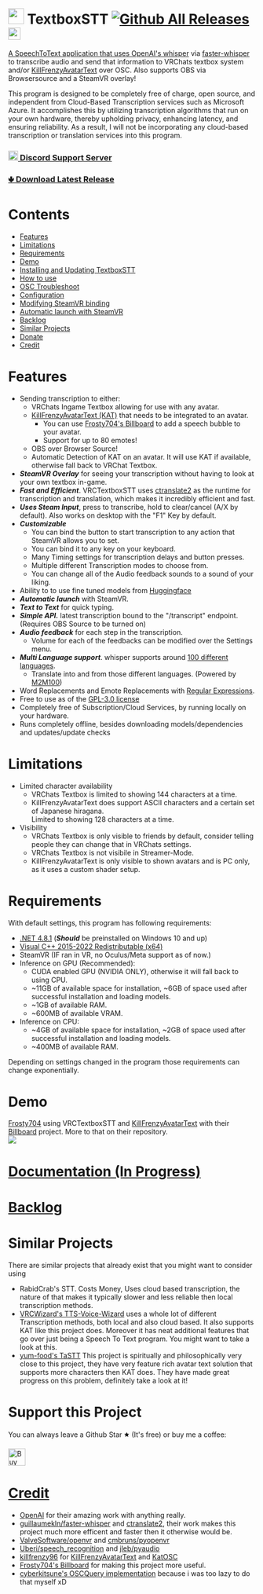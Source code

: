 # <img src="https://raw.githubusercontent.com/I5UCC/VRCTextboxSTT/main/src/resources/icon.ico" width="32" height="32"> TextboxSTT [![Github All Releases](https://img.shields.io/github/downloads/i5ucc/VRCTextboxSTT/total.svg)](https://github.com/I5UCC/VRCTextboxSTT/releases/latest) <a href='https://ko-fi.com/i5ucc' target='_blank'><img height='35' style='border:0px;height:25px;' src='https://az743702.vo.msecnd.net/cdn/kofi3.png?v=0' border='0' alt='Buy Me a Coffee at ko-fi.com' />

A SpeechToText application that uses [OpenAI's whisper](https://github.com/openai/whisper) via [faster-whisper](https://github.com/guillaumekln/faster-whisper) to transcribe audio and send that information to VRChats textbox system and/or [KillFrenzyAvatarText](https://github.com/killfrenzy96/KillFrenzyAvatarText) over OSC. Also supports OBS via Browsersource and a SteamVR overlay!

This program is designed to be completely free of charge, open source, and independent from Cloud-Based Transcription services such as Microsoft Azure. It accomplishes this by utilizing transcription algorithms that run on your own hardware, thereby upholding privacy, enhancing latency, and ensuring reliability. As a result, I will not be incorporating any cloud-based transcription or translation services into this program.

### [<img src="https://assets-global.website-files.com/6257adef93867e50d84d30e2/636e0a6ca814282eca7172c6_icon_clyde_white_RGB.svg"  width="20" height="20"> Discord Support Server](https://discord.gg/rqcWHje3hn)

### [🢃 Download Latest Release](https://github.com/I5UCC/VRCTextboxSTT/releases/latest)

# Contents

- [Features](https://github.com/I5UCC/VRCTextboxSTT#features)
- [Limitations](https://github.com/I5UCC/VRCTextboxSTT#limitations)
- [Requirements](https://github.com/I5UCC/VRCTextboxSTT#requirements)
- [Demo](https://github.com/I5UCC/VRCTextboxSTT#demo)
- [Installing and Updating TextboxSTT](https://github.com/I5UCC/VRCTextboxSTT#installing-and-updating-textboxstt)
- [How to use](https://github.com/I5UCC/VRCTextboxSTT#how-to-use)
- [OSC Troubleshoot](https://github.com/I5UCC/VRCTextboxSTT#osc-troubleshoot)
- [Configuration](https://github.com/I5UCC/VRCTextboxSTT#configuration)
- [Modifying SteamVR binding](https://github.com/I5UCC/VRCTextboxSTT#modifying-steamvr-binding)
- [Automatic launch with SteamVR](https://github.com/I5UCC/VRCTextboxSTT#automatic-launch-with-steamvr)
- [Backlog](https://github.com/I5UCC/VRCTextboxSTT#backlog)
- [Similar Projects](https://github.com/I5UCC/VRCTextboxSTT#similar-projects)
- [Donate](https://github.com/I5UCC/VRCTextboxSTT#donate)
- [Credit](https://github.com/I5UCC/VRCTextboxSTT#credit)

# Features

- Sending transcription to either:
  - VRChats Ingame Textbox allowing for use with any avatar.
  - [KillFrenzyAvatarText (KAT)](https://github.com/killfrenzy96/KillFrenzyAvatarText) that needs to be integrated to an avatar. 
    - You can use [Frosty704's Billboard](https://github.com/Frosty704/Billboard) to add a speech bubble to your avatar.
    - Support for up to 80 emotes!
  - OBS over Browser Source!
  - Automatic Detection of KAT on an avatar. It will use KAT if available, otherwise fall back to VRChat Textbox.
- ***SteamVR Overlay*** for seeing your transcription without having to look at your own textbox in-game.
- ***Fast and Efficient***. VRCTextboxSTT uses [ctranslate2](https://github.com/OpenNMT/CTranslate2) as the runtime for transcription and translation, which makes it incredibly efficient and fast.
- ***Uses Steam Input***, press to transcribe, hold to clear/cancel (A/X by default). Also works on desktop with the "F1" Key by default.
- ***Customizable***
  - You can bind the button to start transcription to any action that SteamVR allows you to set.
  - You can bind it to any key on your keyboard.
  - Many Timing settings for transcription delays and button presses.
  - Multiple different Transcription modes to choose from.
  - You can change all of the Audio feedback sounds to a sound of your liking.
- Ability to to use fine tuned models from [Huggingface](https://huggingface.co/models?sort=downloads&search=whisper)
- ***Automatic launch*** with SteamVR.
- ***Text to Text*** for quick typing.
- ***Simple API.*** latest transcription bound to the "/transcript" endpoint. (Requires OBS Source to be turned on)
- ***Audio feedback*** for each step in the transcription.
  - Volume for each of the feedbacks can be modified over the Settings menu.
- ***Multi Language support***. whisper supports around [100 different languages](https://github.com/openai/whisper/blob/main/whisper/tokenizer.py#L10). 
  - Translate into and from those different languages. (Powered by [M2M100](https://huggingface.co/docs/transformers/model_doc/m2m_100))
- Word Replacements and Emote Replacements with [Regular Expressions](https://en.wikipedia.org/wiki/Regular_expression).
- Free to use as of the [GPL-3.0 license](https://github.com/I5UCC/VRCTextboxSTT/blob/main/LICENSE)
- Completely free of Subscription/Cloud Services, by running locally on your hardware.
- Runs completely offline, besides downloading models/dependencies and updates/update checks

# Limitations

- Limited character availability
  - VRChats Textbox is limited to showing 144 characters at a time.
  - KillFrenzyAvatarText does support ASCII characters and a certain set of Japanese hiragana. <br>
    Limited to showing 128 characters at a time.
- Visibility
  - VRChats Textbox is only visible to friends by default, consider telling people they can change that in VRChats settings.
  - VRChats Textbox is not visibile in Streamer-Mode.
  - KillFrenzyAvatarText is only visible to shown avatars and is PC only, as it uses a custom shader setup.

# Requirements

With default settings, this program has following requirements:

- [.NET 4.8.1](https://dotnet.microsoft.com/en-us/download/dotnet-framework/thank-you/net481-web-installer) (***Should*** be preinstalled on Windows 10 and up)
- [Visual C++ 2015-2022 Redistributable (x64)](https://aka.ms/vs/17/release/vc_redist.x64.exe)
- SteamVR (IF ran in VR, no Oculus/Meta support as of now.)
- Inference on GPU (Recommended): 
  - CUDA enabled GPU (NVIDIA ONLY), otherwise it will fall back to using CPU.
  - ~11GB of available space for installation, ~6GB of space used after successful installation and loading models.
  - ~1GB of available RAM.
  - ~600MB of available VRAM.
- Inference on CPU:
  - ~4GB of available space for installation, ~2GB of space used after successful installation and loading models.
  - ~400MB of available RAM.

Depending on settings changed in the program those requirements can change exponentially.

# Demo

[Frosty704](https://github.com/Frosty704) using VRCTextboxSTT and [KillFrenzyAvatarText](https://github.com/killfrenzy96/KillFrenzyAvatarText) with their [Billboard](https://github.com/Frosty704/Billboard) project. More to that on their repository. <br>
![](https://user-images.githubusercontent.com/36753686/223066845-2eddf954-c953-4dd4-816c-e0fbb5684ec0.gif)

# [Documentation (In Progress)](https://github.com/I5UCC/VRCTextboxSTT/wiki)

# [Backlog](https://github.com/users/I5UCC/projects/1)

# Similar Projects

There are similar projects that already exist that you might want to consider using

- RabidCrab's STT. Costs Money, Uses cloud based transcription, the nature of that makes it typically slower and less reliable then local transcription methods.
- [VRCWizard's TTS-Voice-Wizard](https://github.com/VRCWizard/TTS-Voice-Wizard) uses a whole lot of different Transcription methods, both local and also cloud based. It also supports KAT like this project does. Moreover it has neat additional features that go over just being a Speech To Text program. You might want to take a look at this.
- [yum-food's TaSTT](https://github.com/yum-food/TaSTT) This project is spiritually and philosophically very close to this project, they have very feature rich avatar text solution that supports more characters then KAT does. They have made great progress on this problem, definitely take a look at it!

# Support this Project

You can always leave a Github Star 🟊 (It's free) or buy me a coffee:<br /> 

<a href='https://ko-fi.com/i5ucc' target='_blank'><img height='35' style='border:0px;height:35px;' src='https://az743702.vo.msecnd.net/cdn/kofi3.png?v=0' border='0' alt='Buy Me a Coffee at ko-fi.com' /><br />

# Credit
- [OpenAI](https://github.com/openai) for their amazing work with anything really.
- [guillaumekln/faster-whisper](https://github.com/guillaumekln/faster-whisper) and [ctranslate2](https://github.com/OpenNMT/CTranslate2), their work makes this project much more efficent and faster then it otherwise would be.
- [ValveSoftware/openvr](https://github.com/ValveSoftware/openvr) and [cmbruns/pyopenvr](https://github.com/cmbruns/pyopenvr)
- [Uberi/speech_recognition](https://github.com/Uberi/speech_recognition) and [jleb/pyaudio](https://github.com/jleb/pyaudio)
- [killfrenzy96](https://github.com/killfrenzy96) for [KillFrenzyAvatarText](https://github.com/killfrenzy96/KillFrenzyAvatarText) and [KatOSC](https://github.com/killfrenzy96/KatOscApp)
- [Frosty704's Billboard](https://github.com/Frosty704/Billboard) for making this project more useful.
- [cyberkitsune's OSCQuery implementation](https://github.com/cyberkitsune/tinyoscquery) because i was too lazy to do that myself xD
